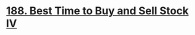 # [188. Best Time to Buy and Sell Stock IV](https://leetcode.com/problems/best-time-to-buy-and-sell-stock-iv/)

